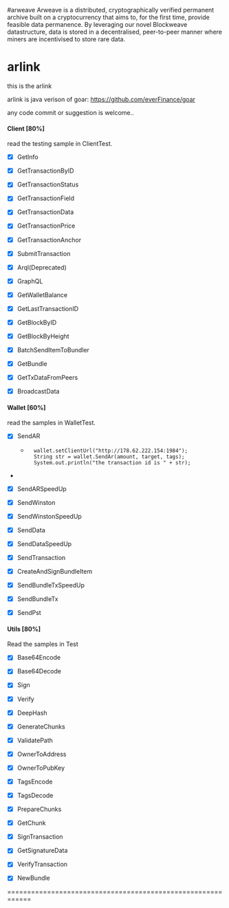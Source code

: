 #arweave
Arweave is a distributed, cryptographically verified permanent archive built on a cryptocurrency that aims to, for the first time, provide feasible data permanence. By leveraging our novel Blockweave datastructure, data is stored in a decentralised, peer-to-peer manner where miners are incentivised to store rare data.


# arlink
this is the arlink 

arlink is java verison of goar:  https://github.com/everFinance/goar

any code commit or suggestion is welcome..









#### Client [80%]
read the testing sample in ClientTest.

- [x] GetInfo
- [x] GetTransactionByID
- [x] GetTransactionStatus
- [x] GetTransactionField
- [x] GetTransactionData
- [x] GetTransactionPrice
- [x] GetTransactionAnchor
- [x] SubmitTransaction
- [x] Arql(Deprecated)
- [x] GraphQL
- [x] GetWalletBalance
- [x] GetLastTransactionID
- [x] GetBlockByID
- [x] GetBlockByHeight
- [x] BatchSendItemToBundler
- [x] GetBundle
- [x] GetTxDataFromPeers
- [x] BroadcastData




#### Wallet  [60%]
read the samples in WalletTest.

- [x] SendAR
  -       wallet.setClientUrl("http://178.62.222.154:1984");
          String str = wallet.SendAr(amount, target, tags);
          System.out.println("the transaction id is " + str);
- 
- [x] SendARSpeedUp
- [x] SendWinston
- [x] SendWinstonSpeedUp
- [x] SendData
- [x] SendDataSpeedUp
- [x] SendTransaction
- [x] CreateAndSignBundleItem
- [x] SendBundleTxSpeedUp
- [x] SendBundleTx
- [x] SendPst



#### Utils [80%]
Read the samples in Test


- [x] Base64Encode
- [x] Base64Decode
- [x] Sign
- [x] Verify
- [x] DeepHash
- [x] GenerateChunks
- [x] ValidatePath
- [x] OwnerToAddress
- [x] OwnerToPubKey
- [x] TagsEncode
- [x] TagsDecode
- [x] PrepareChunks
- [x] GetChunk
- [x] SignTransaction
- [x] GetSignatureData
- [x] VerifyTransaction
- [x] NewBundle


============================================================

